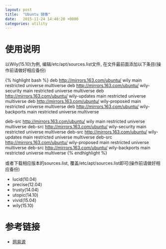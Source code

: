 ```yaml
---
layout: post
title:  "Ubuntu 镜像"
date:   2015-11-24 14:48:20 +0800
categories: utility
---
```


# 使用说明

以Wily(15.10)为例,
编辑/etc/apt/sources.list文件,
在文件最前面添加以下条目(操作前请做好相应备份)

{% highlight bash %}
deb http://mirrors.163.com/ubuntu/ wily main restricted universe multiverse
deb http://mirrors.163.com/ubuntu/ wily-security main restricted universe multiverse
deb http://mirrors.163.com/ubuntu/ wily-updates main restricted universe multiverse
deb http://mirrors.163.com/ubuntu/ wily-proposed main restricted universe multiverse
deb http://mirrors.163.com/ubuntu/ wily-backports main restricted universe multiverse

deb-src http://mirrors.163.com/ubuntu/ wily main restricted universe multiverse
deb-src http://mirrors.163.com/ubuntu/ wily-security main restricted universe multiverse
deb-src http://mirrors.163.com/ubuntu/ wily-updates main restricted universe multiverse
deb-src http://mirrors.163.com/ubuntu/ wily-proposed main restricted universe multiverse
deb-src http://mirrors.163.com/ubuntu/ wily-backports main restricted universe multiverse
{% endhighlight %}

或者下载相应版本的sources.list,
覆盖/etc/apt/sources.list即可(操作前请做好相应备份)

- lucid(10.04)
- precise(12.04)
- trusty(14.04)
- utopic(14.10)
- vivid(15.04)
- wily(15.10)

# 参考链接

- [网易源](http://mirrors.163.com/.help/ubuntu.html)
